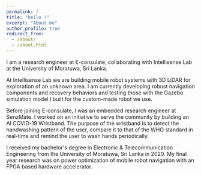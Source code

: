```yaml
---
permalink: /
title: "Hello !"
excerpt: "About me"
author_profile: true
redirect_from: 
  - /about/
  - /about.html
---
```


I am a research engineer at E-consulate, collaborating with Intellisense Lab at the University of Moratuwa, Sri Lanka.

At Intellisense Lab we are building mobile robot systems with 3D LiDAR for exploration of an unknown area. I am currently developing robust navigation components and recovery behaviors and testing those with the Gazebo simulation model I built for the custom-made robot we use.
<!-- Additionally, I am focusing on building an exploration strategy that processes 3D point cloud maps from the SLAM system and provides 2D navigation goals. -->

Before joining E-consulate, I was an embedded research engineer at SenzMate. I worked on an initiative to serve the community by building an AI COVID-19 Wristband. The purpose of the wristband is to detect the handwashing pattern of the user, compare it to that of the WHO standard in real-time and remind the user to wash hands periodically.

I received my bachelor's degree in Electronic & Telecommunication Engineering from the University of Moratuwa, Sri Lanka in 2020. My final year research was on power optimization of mobile robot navigation with an FPGA based hardware accelerator.
